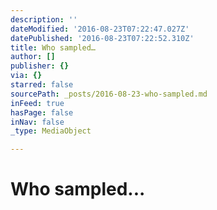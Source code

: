 ```yaml
---
description: ''
dateModified: '2016-08-23T07:22:47.027Z'
datePublished: '2016-08-23T07:22:52.310Z'
title: Who sampled…
author: []
publisher: {}
via: {}
starred: false
sourcePath: _posts/2016-08-23-who-sampled.md
inFeed: true
hasPage: false
inNav: false
_type: MediaObject

---
```

# Who sampled...